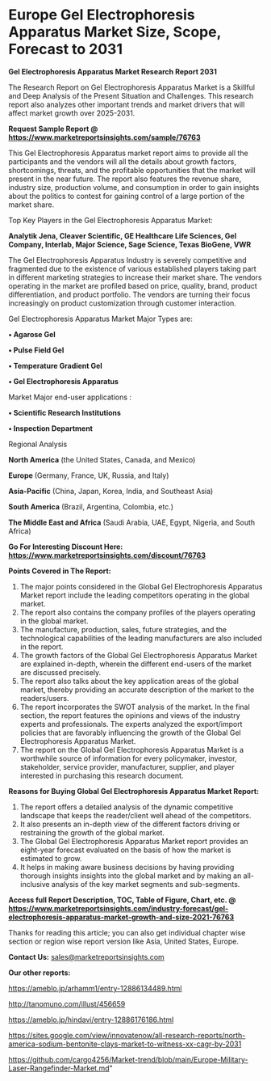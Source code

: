 # Europe Gel Electrophoresis Apparatus Market Size, Scope, Forecast to 2031

<strong>Gel Electrophoresis Apparatus Market Research Report 2031</strong>

The Research Report on Gel Electrophoresis Apparatus Market is a Skillful and Deep Analysis of the Present Situation and Challenges. This research report also analyzes other important trends and market drivers that will affect market growth over 2025-2031.

<strong>Request Sample Report @ <a href=https://www.marketreportsinsights.com/sample/76763>https://www.marketreportsinsights.com/sample/76763</a></strong>

This Gel Electrophoresis Apparatus market report aims to provide all the participants and the vendors will all the details about growth factors, shortcomings, threats, and the profitable opportunities that the market will present in the near future. The report also features the revenue share, industry size, production volume, and consumption in order to gain insights about the politics to contest for gaining control of a large portion of the market share.

Top Key Players in the Gel Electrophoresis Apparatus Market:

<strong>Analytik Jena, Cleaver Scientific, GE Healthcare Life Sciences, Gel Company, Interlab, Major Science, Sage Science, Texas BioGene, VWR</strong>

The Gel Electrophoresis Apparatus Industry is severely competitive and fragmented due to the existence of various established players taking part in different marketing strategies to increase their market share. The vendors operating in the market are profiled based on price, quality, brand, product differentiation, and product portfolio. The vendors are turning their focus increasingly on product customization through customer interaction.

Gel Electrophoresis Apparatus Market Major Types are:

<strong>• Agarose Gel

• Pulse Field Gel

• Temperature Gradient Gel

• Gel Electrophoresis Apparatus</strong>

Market Major end-user applications :

<strong>• Scientific Research Institutions

• Inspection Department</strong>

Regional Analysis

</u><strong><b>North America</b></strong> (the United States, Canada, and Mexico)

<strong><b>Europe </b></strong>(Germany, France, UK, Russia, and Italy)

<strong><b>Asia-Pacific</b></strong> (China, Japan, Korea, India, and Southeast Asia)

<strong><b>South America</b></strong> (Brazil, Argentina, Colombia, etc.)

<strong><b>The Middle East and Africa</b></strong> (Saudi Arabia, UAE, Egypt, Nigeria, and South Africa)

<strong>Go For Interesting Discount Here: <a href=https://www.marketreportsinsights.com/discount/76763>https://www.marketreportsinsights.com/discount/76763</a></strong>

<strong>Points Covered in The Report:</strong>
<ol>
  <li>The major points considered in the Global Gel Electrophoresis Apparatus Market report include the leading competitors operating in the global market.</li>
  <li>The report also contains the company profiles of the players operating in the global market.</li>
  <li>The manufacture, production, sales, future strategies, and the technological capabilities of the leading manufacturers are also included in the report.</li>
  <li>The growth factors of the Global Gel Electrophoresis Apparatus Market are explained in-depth, wherein the different end-users of the market are discussed precisely.</li>
  <li>The report also talks about the key application areas of the global market, thereby providing an accurate description of the market to the readers/users.</li>
  <li>The report incorporates the SWOT analysis of the market. In the final section, the report features the opinions and views of the industry experts and professionals. The experts analyzed the export/import policies that are favorably influencing the growth of the Global Gel Electrophoresis Apparatus Market.</li>
  <li>The report on the Global Gel Electrophoresis Apparatus Market is a worthwhile source of information for every policymaker, investor, stakeholder, service provider, manufacturer, supplier, and player interested in purchasing this research document.</li>
</ol>
<strong>Reasons for Buying Global Gel Electrophoresis Apparatus Market Report:</strong>

<ol>
  <li>The report offers a detailed analysis of the dynamic competitive landscape that keeps the reader/client well ahead of the competitors.</li>
  <li>It also presents an in-depth view of the different factors driving or restraining the growth of the global market.</li>
  <li>The Global Gel Electrophoresis Apparatus Market report provides an eight-year forecast evaluated on the basis of how the market is estimated to grow.</li>
  <li>It helps in making aware business decisions by having providing thorough insights insights into the global market and by making an all-inclusive analysis of the key market segments and sub-segments.</li>
</ol>
<strong>Access full Report Description, TOC, Table of Figure, Chart, etc. @ <a href=https://www.marketreportsinsights.com/industry-forecast/gel-electrophoresis-apparatus-market-growth-and-size-2021-76763>https://www.marketreportsinsights.com/industry-forecast/gel-electrophoresis-apparatus-market-growth-and-size-2021-76763</a></strong>


Thanks for reading this article; you can also get individual chapter wise section or region wise report version like Asia, United States, Europe.

<strong>Contact Us:</strong>
sales@marketreportsinsights.com

<strong>Our other reports:</strong>

<a href=https://ameblo.jp/arhamm1/entry-12886134489.html>https://ameblo.jp/arhamm1/entry-12886134489.html</a>

<a href=http://tanomuno.com/illust/456659>http://tanomuno.com/illust/456659</a>

<a href=https://ameblo.jp/hindavi/entry-12886176186.html>https://ameblo.jp/hindavi/entry-12886176186.html</a>

<a href=https://sites.google.com/view/innovatenow/all-research-reports/north-america-sodium-bentonite-clays-market-to-witness-xx-cagr-by-2031>https://sites.google.com/view/innovatenow/all-research-reports/north-america-sodium-bentonite-clays-market-to-witness-xx-cagr-by-2031</a>

<a href=https://github.com/cargo4256/Market-trend/blob/main/Europe-Military-Laser-Rangefinder-Market.md>https://github.com/cargo4256/Market-trend/blob/main/Europe-Military-Laser-Rangefinder-Market.md</a>"
